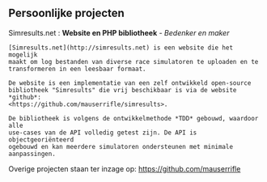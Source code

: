 ## Persoonlijke projecten

Simresults.net
:   **Website en PHP bibliotheek**
    \-
    *Bedenker en maker*

    [Simresults.net](http://simresults.net) is een website die het mogelijk
    maakt om log bestanden van diverse race simulatoren te uploaden en te
    transformeren in een leesbaar formaat.

    De website is een implementatie van een zelf ontwikkeld open-source
    bibliotheek "Simresults" die vrij beschikbaar is via de website *github*:
    <https://github.com/mauserrifle/simresults>.

    De bibliotheek is volgens de ontwikkelmethode *TDD* gebouwd, waardoor alle
    use-cases van de API volledig getest zijn. De API is objectgeoriënteerd
    ogebouwd en kan meerdere simulatoren ondersteunen met minimale aanpassingen.

Overige projecten staan ter inzage op:
<https://github.com/mauserrifle>
